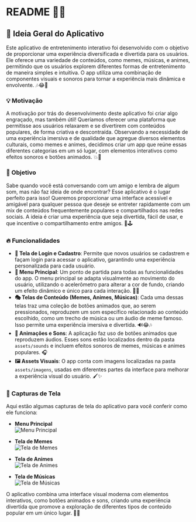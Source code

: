 # README 📱✨

## 🌟 Ideia Geral do Aplicativo

Este aplicativo de entretenimento interativo foi desenvolvido com o objetivo de proporcionar uma experiência diversificada e divertida para os usuários. Ele oferece uma variedade de conteúdos, como memes, músicas, e animes, permitindo que os usuários explorem diferentes formas de entretenimento de maneira simples e intuitiva. O app utiliza uma combinação de componentes visuais e sonoros para tornar a experiência mais dinâmica e envolvente. 🎶😂🎌

### 💡 Motivação

A motivação por trás do desenvolvimento deste aplicativo foi criar algo engraçado, mas também útil! Queríamos oferecer uma plataforma que permitisse aos usuários relaxarem e se divertirem com conteúdos populares, de forma criativa e descontraída. Observando a necessidade de uma experiência imersiva e de qualidade que agregue diversos elementos culturais, como memes e animes, decidimos criar um app que reúne essas diferentes categorias em um só lugar, com elementos interativos como efeitos sonoros e botões animados. 💥🎉

### 🎯 Objetivo

Sabe quando você está conversando com um amigo e lembra de algum som, mas não faz ideia de onde encontrar? Esse aplicativo é o lugar perfeito para isso! Queremos proporcionar uma interface acessível e amigável para qualquer pessoa que deseje se entreter rapidamente com um mix de conteúdos frequentemente populares e compartilhados nas redes sociais. A ideia é criar uma experiência que seja divertida, fácil de usar, e que incentive o compartilhamento entre amigos. 🤗🕹️

### 🔥 Funcionalidades

- **🔐 Tela de Login e Cadastro**: Permite que novos usuários se cadastrem e façam login para acessar o aplicativo, garantindo uma experiência personalizada para cada usuário.
- **🎨 Menu Principal**: Um ponto de partida para todas as funcionalidades do app. O menu principal se adapta visualmente ao movimento do usuário, utilizando o acelerômetro para alterar a cor de fundo, criando um efeito dinâmico e único para cada interação. 🎨📱
- **🎭 Telas de Conteúdo (Memes, Animes, Músicas)**: Cada uma dessas telas traz uma coleção de botões animados que, ao serem pressionados, reproduzem um som específico relacionado ao conteúdo escolhido, como um trecho de música ou um áudio de meme famoso. Isso permite uma experiência imersiva e divertida. 🔊😂🎶
- **🎵 Animações e Sons**: A aplicação faz uso de botões animados que reproduzem áudios. Esses sons estão localizados dentro da pasta `assets/sounds` e incluem efeitos sonoros de memes, músicas e animes populares. 🎧
- **🖼️ Assets Visuais**: O app conta com imagens localizadas na pasta `assets/imagens`, usadas em diferentes partes da interface para melhorar a experiência visual do usuário. 🖌️✨

### 📸 Capturas de Tela

Aqui estão algumas capturas de tela do aplicativo para você conferir como ele funciona: 

- **Menu Principal**  
  ![Menu Principal](imagens/menu_principal.png)

- **Tela de Memes**  
  ![Tela de Memes](imagens/tela_memes.png)

- **Tela de Animes**  
  ![Tela de Animes](imagens/tela_animes.png)

- **Tela de Músicas**  
  ![Tela de Músicas](imagens/tela_musicas.png)

O aplicativo combina uma interface visual moderna com elementos interativos, como botões animados e sons, criando uma experiência divertida que promove a exploração de diferentes tipos de conteúdo popular em um único lugar. 🚀🤗

